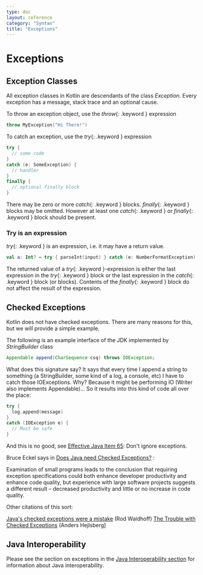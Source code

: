 ```yaml
---
type: doc
layout: reference
category: "Syntax"
title: "Exceptions"
---
```


# Exceptions

## Exception Classes

All exception classes in Kotlin are descendants of the class *Exception*. Every exception has a message, stack trace and an optional cause.

To throw an exception object, use the *throw*{: .keyword } expression

``` kotlin
throw MyException("Hi There!")
```

To catch an exception, use the *try*{: .keyword } expression

``` kotlin
try {
  // some code
}
catch (e: SomeException) {
  // handler
}
finally {
  // optional finally block
}
```

There may be zero or more *catch*{: .keyword } blocks. *finally*{: .keyword } blocks may be omitted.
However at least one *catch*{: .keyword } or *finally*{: .keyword } block should be present.

### Try is an expression

*try*{: .keyword } is an expression, i.e. it may have a return value.

``` kotlin
val a: Int? = try { parseInt(input) } catch (e: NumberFormatException) { null }
```

The returned value of a *try*{: .keyword }-expression is either the last expression in the *try*{: .keyword } block or the
last expression in the *catch*{: .keyword } block (or blocks).
Contents of the *finally*{: .keyword } block do not affect the result of the expression.

## Checked Exceptions

Kotlin does not have checked exceptions. There are many reasons for this, but we will provide a simple example.

The following is an example interface of the JDK implemented by *StringBuilder* class

``` java
Appendable append(CharSequence csq) throws IOException;
```

What does this signature say? It says that every time I append a string to something (a StringBuilder, some kind of a log, a console, etc) I have to catch those IOExceptions. Why? Because it might be performing IO (Writer also implements Appendable)... So it results into this kind of code all over the place:

``` kotlin
try {
  log.append(message)
}
catch (IOException e) {
  // Must be safe
}
```

And this is no good, see [Effective Java Item 65](http://www.oracle.com/technetwork/java/effectivejava-136174.html): Don't ignore exceptions.

Bruce Eckel says in [Does Java need Checked Exceptions?](http://www.mindview.net/Etc/Discussions/CheckedExceptions) :

Examination of small programs leads to the conclusion that requiring exception specifications could both enhance developer productivity and enhance code quality, but experience with large software projects suggests a different result – decreased productivity and little or no increase in code quality.

Other citations of this sort:

[Java's checked exceptions were a mistake](http://radio-weblogs.com/0122027/stories/2003/04/01/JavasCheckedExceptionsWereAMistake.html) (Rod Waldhoff)
[The Trouble with Checked Exceptions](http://www.artima.com/intv/handcuffs.html) (Anders Hejlsberg]

## Java Interoperability

Please see the section on exceptions in the [Java Interoperability section](java-interop.html) for information about Java interoperability.

